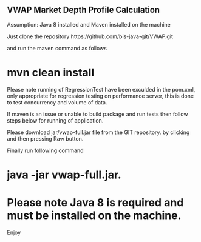 VWAP Market Depth Profile Calculation
-------------------------------------
<p>
Assumption:
Java 8 installed and 
Maven installed on the machine
 </p>
<p>
Just clone the repository  https://github.com/bis-java-git/VWAP.git

and run the maven command as follows
</p>
<h1>mvn clean install</h1>

<p>
Please note running of RegressionTest have been exculded in the pom.xml, 
only appropriate for regression testing on performance server,
this is done to test concurrency and volume of data.
</p>

<p>
If maven is an issue or unable to build package and run tests then follow steps below for running of application.
</p>
<p>Please download jar/vwap-full.jar file from the GIT repository.
by clicking and then pressing Raw button.</p>
<p>Finally run following command</p>
<h1>java -jar vwap-full.jar.</h1>

<p>
<h1>Please note Java 8 is required and must be installed on the machine.</h1>
 </p>
Enjoy